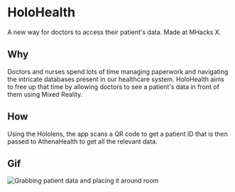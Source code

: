 # HoloHealth

A new way for doctors to access their patient's data. Made at MHacks X.

## Why

Doctors and nurses spend lots of time managing paperwork and navigating the intricate databases present in our healthcare system. HoloHealth aims to free up that time by allowing doctors to see a patient's data in front of them using Mixed Reality. 

## How

Using the Hololens, the app scans a QR code to get a patient ID that is then passed to AthenaHealth to get all the relevant data. 

## Gif

![Grabbing patient data and placing it around room](holo.gif)
